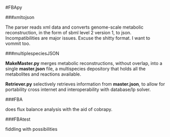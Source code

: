 #FBApy

###xmltojson

The parser reads xml data and converts genome-scale metabolic reconstruction, in the form of sbml level 2 
version 1, to json. Incompatibilities are major issues. Excuse the shitty format. I want to vommit too.


###multiplespeciesJSON

**MakeMaster.py** merges metabolic reconstructions, without overlap, into a single **master.json** file, a multispecies 
depository that holds all the metabolites and reactions available.

**Retriever.py** selectively retrieves information from **master.json**, to allow for portability cross internet and interoperability with database/lp solver.


###FBA

does flux balance analysis with the aid of cobrapy.


###FBAtest

fiddling with possibilities
